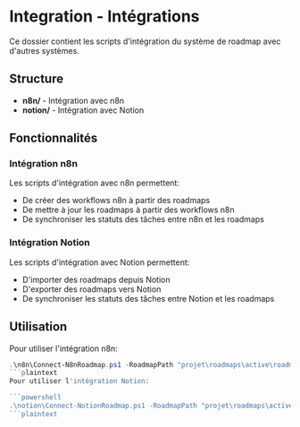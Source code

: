 # Integration - Intégrations

Ce dossier contient les scripts d'intégration du système de roadmap avec d'autres systèmes.

## Structure

- **n8n/** - Intégration avec n8n
- **notion/** - Intégration avec Notion

## Fonctionnalités

### Intégration n8n

Les scripts d'intégration avec n8n permettent:
- De créer des workflows n8n à partir des roadmaps
- De mettre à jour les roadmaps à partir des workflows n8n
- De synchroniser les statuts des tâches entre n8n et les roadmaps

### Intégration Notion

Les scripts d'intégration avec Notion permettent:
- D'importer des roadmaps depuis Notion
- D'exporter des roadmaps vers Notion
- De synchroniser les statuts des tâches entre Notion et les roadmaps

## Utilisation

Pour utiliser l'intégration n8n:

```powershell
.\n8n\Connect-N8nRoadmap.ps1 -RoadmapPath "projet\roadmaps\active\roadmap_active.md" -N8nUrl "http://localhost:5678"
```plaintext
Pour utiliser l'intégration Notion:

```powershell
.\notion\Connect-NotionRoadmap.ps1 -RoadmapPath "projet\roadmaps\active\roadmap_active.md" -NotionDatabaseId "your-database-id"
```plaintext